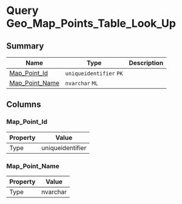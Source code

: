 # Query Geo_Map_Points_Table_Look_Up


## Summary

| Name | Type | Description |
| - | - | --- |
|[Map_Point_Id](#map_point_id)|`uniqueidentifier` `PK`||
|[Map_Point_Name](#map_point_name)|`nvarchar` `ML`||

## Columns

### Map_Point_Id

| Property | Value |
| - | - |
|Type|uniqueidentifier|

### Map_Point_Name

| Property | Value |
| - | - |
|Type|nvarchar|


